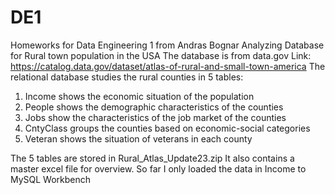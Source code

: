 # DE1
Homeworks for Data Engineering 1 from Andras Bognar
Analyzing Database for Rural town population in the USA
The database is from data.gov Link:
https://catalog.data.gov/dataset/atlas-of-rural-and-small-town-america
The relational database studies the rural counties in 5 tables:
1. Income shows the economic situation of the population
2. People shows the demographic characteristics of the counties
3. Jobs show the characteristics of the job market of the counties
4. CntyClass groups the counties based on economic-social categories
5. Veteran shows the situation of veterans in each county

The 5 tables are stored in Rural_Atlas_Update23.zip
It also contains a master excel file for overview.
So far I only loaded the data in Income to MySQL Workbench
